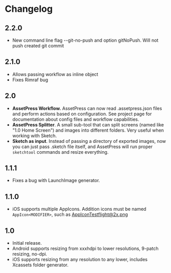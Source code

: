 # Changelog

## 2.2.0

* New command line flag --git-no-push and option gitNoPush. Will not push created git commit

## 2.1.0

* Allows passing workflow as inline object
* Fixes Rimraf bug

## 2.0

* **AssetPress Workflow.** AssetPress can now read .assetpress.json files and perform actions based on configuration. See project page for documentation about config files and workflow capabilities.
* **AssetPress Splitter**. A small sub-tool that can split screens (named like "1.0 Home Screen") and images into different folders. Very useful when working with Sketch.
* **Sketch as input**. Instead of passing a directory of exported images, now you can just pass .sketch file itself, and AssetPress will run proper `sketchtool` commands and resize everything.

## 1.1.1

* Fixes a bug with LaunchImage generator.

## 1.1.0

* iOS supports multiple AppIcons. Addition icons must be named `AppIcon<MODIFIER>`, such as AppIconTestflight@2x.png

## 1.0

* Initial release.
* Android supports resizing from xxxhdpi to lower resolutions, 9-patch resizing, no-dpi.
* iOS supports resizing from any resolution to any lower, includes Xcassets folder generator.
